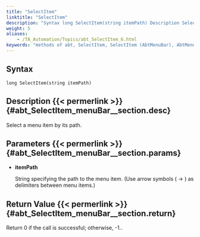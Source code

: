 ```yaml
--- 
title: "SelectItem"
linktitle: "SelectItem"
description: "Syntax long SelectItem(string itemPath) Description Select a menu item by its path. Parameters itemPath String specifying the path to the menu item. (Use arrow symbols ( -&gt; ) as delimiters between ..."
weight: 5
aliases: 
    - /TA_Automation/Topics/abt_SelectItem_6.html
keywords: "methods of abt, SelectItem, SelectItem (AbtMenuBar), AbtMenuBar, selectitem, abtmenubar selectitem, select menu item, select menu"
---
```


## Syntax

`long SelectItem(string itemPath)`

## Description {{< permerlink >}} {#abt_SelectItem_menuBar__section.desc} 

Select a menu item by its path.

## Parameters {{< permerlink >}} {#abt_SelectItem_menuBar__section.params} 

-   **itemPath**

    String specifying the path to the menu item. \(Use arrow symbols \( -\> \) as delimiters between menu items.\)


## Return Value {{< permerlink >}} {#abt_SelectItem_menuBar__section.return} 

Return 0 if the call is successful; otherwise, -1..



